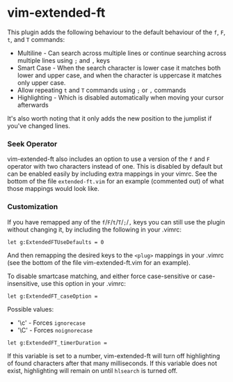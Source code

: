 vim-extended-ft
================

This plugin adds the following behaviour to the default behaviour of the `f`, `F`, `t`, and `T` commands:
- Multiline - Can search across multiple lines or continue searching across multiple lines using `;` and `,` keys
- Smart Case - When the search character is lower case it matches both lower and upper case, and when the character is uppercase it matches only upper case.
- Allow repeating `t` and `T` commands using `;` or `,` commands
- Highlighting - Which is disabled automatically when moving your cursor afterwards

It's also worth noting that it only adds the new position to the jumplist if you've changed lines.

### Seek Operator ###

vim-extended-ft also includes an option to use a version of the `f` and `F` operator with two characters instead of one.  This is disabled by default but can be enabled easily by including extra mappings in your vimrc.  See the bottom of the file `extended-ft.vim` for an example (commented out) of what those mappings would look like.

### Customization ###

If you have remapped any of the `f`/`F`/`t`/`T`/`;`/`,` keys you can still use the plugin without changing it, by including the following in your .vimrc:

`let g:ExtendedFTUseDefaults = 0`

And then remapping the desired keys to the `<plug>` mappings in your .vimrc (see the bottom of the file vim-extended-ft.vim for an example).

To disable smartcase matching, and either force case-sensitive or case-insensitive, use this option in your .vimrc:

`let g:ExtendedFT_caseOption = `

Possible values:

- '\c' - Forces `ignorecase`
- '\C' - Forces `noignorecase`

`let g:ExtendedFT_timerDuration =`

If this variable is set to a number, vim-extended-ft will turn off highlighting of found characters after that many milliseconds. If this variable does not exist, highlighting will remain on until `hlsearch` is turned off.
